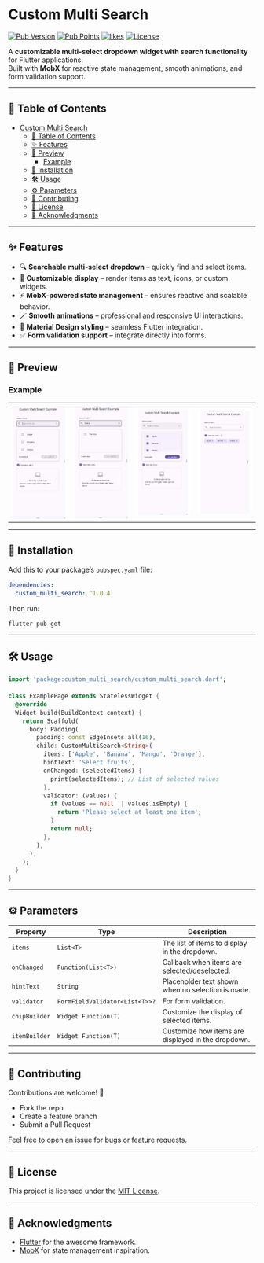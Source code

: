# Custom Multi Search

[![Pub Version](https://img.shields.io/pub/v/custom_multi_search.svg)](https://pub.dev/packages/custom_multi_search)
[![Pub Points](https://img.shields.io/pub/points/custom_multi_search)](https://pub.dev/packages/custom_multi_search/score)
[![likes](https://img.shields.io/pub/likes/custom_multi_search)](https://pub.dev/packages/custom_multi_search/score)
[![License](https://img.shields.io/github/license/pavan-kumar-mannem/selestro.svg)](LICENSE)

A **customizable multi-select dropdown widget with search functionality** for Flutter applications.  
Built with **MobX** for reactive state management, smooth animations, and form validation support.

---

## 📖 Table of Contents
- [Custom Multi Search](#custom-multi-search)
  - [📖 Table of Contents](#-table-of-contents)
  - [✨ Features](#-features)
  - [📸 Preview](#-preview)
    - [Example](#example)
  - [🚀 Installation](#-installation)
  - [🛠 Usage](#-usage)
  - [⚙️ Parameters](#️-parameters)
  - [🤝 Contributing](#-contributing)
  - [📜 License](#-license)
  - [🙌 Acknowledgments](#-acknowledgments)

---

## ✨ Features

- 🔍 **Searchable multi-select dropdown** – quickly find and select items.
- 🎨 **Customizable display** – render items as text, icons, or custom widgets.
- ⚡ **MobX-powered state management** – ensures reactive and scalable behavior.
- 🪄 **Smooth animations** – professional and responsive UI interactions.
- 📱 **Material Design styling** – seamless Flutter integration.
- ✅ **Form validation support** – integrate directly into forms.

---

## 📸 Preview

### Example

|                                                |                                                   |                                                   |                                                   |
| ---------------------------------------------- | ------------------------------------------------- | ------------------------------------------------- | ------------------------------------------------- |
| <img src="screenshots/image.png" width="200"/> | <img src="screenshots/image(1).png" width="200"/> | <img src="screenshots/image(2).png" width="200"/> | <img src="screenshots/image(3).png" width="200"/> |


---

## 🚀 Installation

Add this to your package’s `pubspec.yaml` file:

```yaml
dependencies:
  custom_multi_search: ^1.0.4
```

Then run:

```sh
flutter pub get
```

---

## 🛠 Usage

```dart
import 'package:custom_multi_search/custom_multi_search.dart';

class ExamplePage extends StatelessWidget {
  @override
  Widget build(BuildContext context) {
    return Scaffold(
      body: Padding(
        padding: const EdgeInsets.all(16),
        child: CustomMultiSearch<String>(
          items: ['Apple', 'Banana', 'Mango', 'Orange'],
          hintText: 'Select fruits',
          onChanged: (selectedItems) {
            print(selectedItems); // List of selected values
          },
          validator: (values) {
            if (values == null || values.isEmpty) {
              return 'Please select at least one item';
            }
            return null;
          },
        ),
      ),
    );
  }
}
```

---

## ⚙️ Parameters

| Property      | Type                           | Description                                        |
| ------------- | ------------------------------ | -------------------------------------------------- |
| `items`       | `List<T>`                      | The list of items to display in the dropdown.      |
| `onChanged`   | `Function(List<T>)`            | Callback when items are selected/deselected.       |
| `hintText`    | `String`                       | Placeholder text shown when no selection is made.  |
| `validator`   | `FormFieldValidator<List<T>>?` | For form validation.                               |
| `chipBuilder` | `Widget Function(T)`           | Customize the display of selected items.           |
| `itemBuilder` | `Widget Function(T)`           | Customize how items are displayed in the dropdown. |

---

## 🤝 Contributing

Contributions are welcome! 🎉  
- Fork the repo  
- Create a feature branch  
- Submit a Pull Request  

Feel free to open an [issue](../../issues) for bugs or feature requests.

---

## 📜 License

This project is licensed under the [MIT License](LICENSE).

---

## 🙌 Acknowledgments

- [Flutter](https://flutter.dev) for the awesome framework.  
- [MobX](https://pub.dev/packages/mobx) for state management inspiration.  